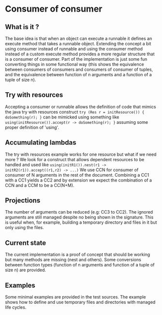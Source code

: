 # Consumer of consumer
## What is it ?
The base idea is that when an object can execute a runnable it defines 
an execute method that takes a runnable object. Extending the concept a bit
using consumer instead of runnable and using the consumer method instead of
a custom execute method provides a more regular structure that is a consumer
of consumer. Part of the implementation is just some fun converting things
in some functional way (this shows the equivalence between consumers of 
consumers and consumers of consumer of tuples, and the equivalence between
function of n arguments and a function of a tuple of size n).
## Try with resources
Accepting a consumer or runnable allows the definition of code that mimics the
java try with resources construct
```try (Res r = initResource()) { doSomething(r); }```
can be mimicked using something like
```using(initResource()).accept(r -> doSomething(r); }```
assuming some proper definition of 'using'.
## Accumulating lambdas
The try with resources example works for one resource but what if we
need more ? We look for a construct that allows dependent resources to be
handled and used like
```using(initR1()).nest(r1 -> initR2(r1)).accept((r1,r2) -> ...)```
We use CCN for consumer of consumer of N arguments in the rest of the document.
Combining a CC1 with a CC1 yields a CC2 and by extension we expect the 
combination of a CCN and a CCM to be a CC(N+M).
## Projections
The number of arguments can be reduced (e.g: CC3 to CC2). The ignored arguments
are still managed despite no being shown in the signature. This is useful
when, for example, building a temporary directory and files in it but
only using the files. 
## Current state
The current implementation is a proof of concept that should be working but
many methods are missing (nest and others).
Some conversions between function types (function of n arguments and function 
of a tuple of size n) are provided.
## Examples
Some minimal examples are provided in the test sources. The example shows how to
define and use temporary files and directories with managed life cycles.
